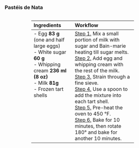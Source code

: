 ### Pastéis de Nata
<br>
<table style="width: 66%; margin: 0 auto; border-collapse: collapse; text-align: left;">
<thead>
  <tr>
    <th style="width: 40%;">Ingredients</th>
    <th style="width: 60%;">Workflow</th>
  </tr>
</thead>
<tbody>
  <tr>
    <td style="text-align: left; vertical-align: top;">
    - Egg <span class="dashed-popover" data-toggle="popover" data-placement="top" title="The weights above have to be precise!"><b>83 g</b></span> (one and half large eggs)<br>
    - White sugar <b>60 g</b><br>
    - Whipping cream <b>236 ml (8 oz)</b><br>
    - Milk <b>81g</b><br>
    - Frozen tart shells
    </td>
    <td style="text-align: left; vertical-align: top;">
    <u>Step 1.</u> Mix a small portion of milk with sugar and Bain-marie heating till sugar melts.<br>
    <u>Step 2.</u> Add egg and whipping cream with the rest of the milk.<br>
    <u>Step 3.</u> Strain through a fine sieve.<br>
    <u>Step 4.</u> Use a spoon to add the mixture into each tart shell.<br>
    <u>Step 5.</u> Pre-heat the oven to 450 °F.<br>
    <u>Step 6.</u> Bake for 10 minutes, then rotate 180° and bake for another 10 minutes.
    </td>
  </tr>
</tbody>
</table>
<br>
